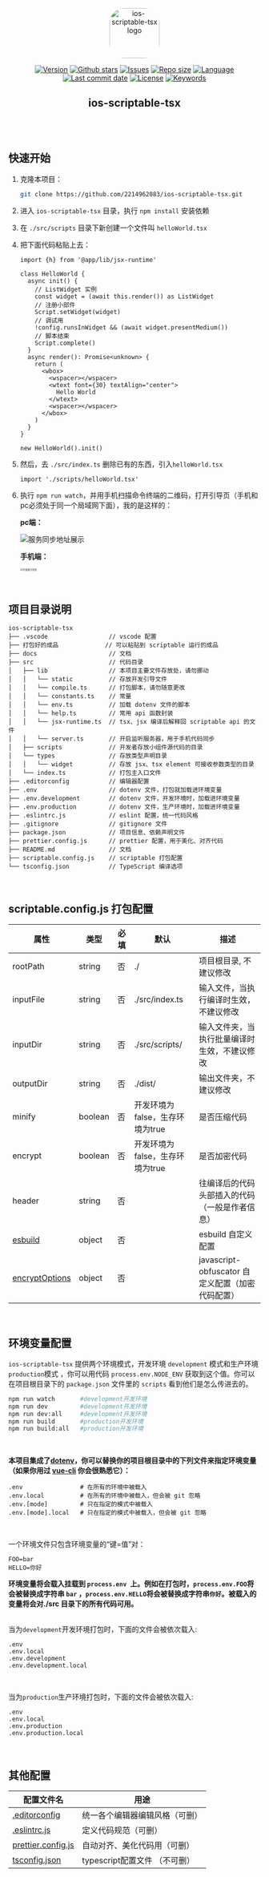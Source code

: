 <p align="center"><a href="https://github.com/2214962083/ios-scriptable-tsx" target="_blank" rel="noopener noreferrer"><img width="100" src="https://scriptable.app/assets/appicon.png" alt="ios-scriptable-tsx logo" style="border-radius: 30px;"></a></p>

<p align="center">
  <!-- package.json 版本 -->
  <a href="https://github.com/2214962083/ios-scriptable-tsx"><img src="https://img.shields.io/github/package-json/v/2214962083/ios-scriptable-tsx" alt="Version"></a>
  <!-- star数量 -->
  <a href="https://github.com/2214962083/ios-scriptable-tsx"><img src="https://img.shields.io/github/stars/2214962083/ios-scriptable-tsx" alt="Github stars"></a>
  <!-- issues -->
  <a href="https://github.com/2214962083/ios-scriptable-tsx/issues"><img src="https://img.shields.io/github/issues/2214962083/ios-scriptable-tsx" alt="Issues"></a>
  <!-- 仓库大小 -->
  <a href="https://github.com/2214962083/ios-scriptable-tsx"><img src="https://img.shields.io/github/repo-size/2214962083/ios-scriptable-tsx" alt="Repo size"></a>
  <!-- 语言 -->
  <a href="https://github.com/2214962083/ios-scriptable-tsx"><img src="https://img.shields.io/github/languages/top/2214962083/ios-scriptable-tsx" alt="Language"></a>
  <!-- 最后一次提交时间 -->
  <a href="https://github.com/2214962083/ios-scriptable-tsx"><img src="https://img.shields.io/github/last-commit/2214962083/ios-scriptable-tsx" alt="Last commit date"></a>
  <!-- 证书 -->
  <a href="https://github.com/2214962083/ios-scriptable-tsx/blob/dev/LICENSE"><img src="https://img.shields.io/github/license/2214962083/ios-scriptable-tsx" alt="License"></a>
  <!-- package.json 关键词 -->
  <a href="https://github.com/2214962083/ios-scriptable-tsx"><img src="https://img.shields.io/github/package-json/keywords/2214962083/ios-scriptable-tsx" alt="Keywords"></a>
</p>
<h2 align="center">ios-scriptable-tsx</h2>

<br/><br/>

## 快速开始

1. 克隆本项目：

   ```bash
   git clone https://github.com/2214962083/ios-scriptable-tsx.git
   ```

2. 进入 `ios-scriptable-tsx` 目录，执行 `npm install` 安装依赖

3. 在 `./src/scripts` 目录下新创建一个文件叫 `helloWorld.tsx` 

4. 把下面代码粘贴上去：

   ```tsx
   import {h} from '@app/lib/jsx-runtime'
   
   class HelloWorld {
     async init() {
       // ListWidget 实例
       const widget = (await this.render()) as ListWidget
       // 注册小部件
       Script.setWidget(widget)
       // 调试用
       !config.runsInWidget && (await widget.presentMedium())
       // 脚本结束
       Script.complete()
     }
     async render(): Promise<unknown> {
       return (
         <wbox>
           <wspacer></wspacer>
           <wtext font={30} textAlign="center">
             Hello World
           </wtext>
           <wspacer></wspacer>
         </wbox>
       )
     }
   }
   
   new HelloWorld().init()
   ```

5. 然后，去 `./src/index.ts` 删除已有的东西，引入`helloWorld.tsx`

   ```tsx
   import './scripts/helloWorld.tsx'
   ```

6. 执行 `npm run watch`，并用手机扫描命令终端的二维码，打开引导页（手机和pc必须处于同一个局域网下面），我的是这样的：

   **pc端：**

   <img src="http://ww1.sinaimg.cn/large/006Pg1gLgy1glhpv0b5gnj30i50d1q2y.jpg" alt="服务同步地址展示"  />

   <br/>

   **手机端：**

   <img src="http://ww1.sinaimg.cn/large/006Pg1gLgy1glhpxwaqo6j30n01dsdpb.jpg" alt="开发者引导页" style="zoom: 33%;" />



<br/>

## 项目目录说明

```
ios-scriptable-tsx
├── .vscode                 // vscode 配置
├── 打包好的成品             // 可以粘贴到 scriptable 运行的成品
├── docs                    // 文档
├── src                     // 代码目录
│   ├── lib                 // 本项目主要文件存放处，请勿挪动
│   │   └── static          // 存放开发引导文件
│   │   └── compile.ts      // 打包脚本，请勿随意更改
│   │   └── constants.ts    // 常量
│   │   └── env.ts          // 加载 dotenv 文件的脚本
│   │   └── help.ts         // 常用 api 函数封装
│   │   └── jsx-runtime.ts  // tsx、jsx 编译后解释回 scriptable api 的文件
│   │   └── server.ts       // 开启监听服务器，用于手机代码同步
│   ├── scripts             // 开发者存放小组件源代码的目录
│   └── types               // 存放类型声明目录
│   │   └── widget          // 存放 jsx、tsx element 可接收参数类型的目录
│   └── index.ts            // 打包主入口文件
├── .editorconfig           // 编辑器配置
├── .env                    // dotenv 文件，打包就加载进环境变量
├── .env.development        // dotenv 文件，开发环境时，加载进环境变量
├── .env.production         // dotenv 文件，生产环境时，加载进环境变量
├── .eslintrc.js            // eslint 配置，统一代码风格
├── .gitignore              // gitignore 文件
├── package.json            // 项目信息、依赖声明文件
├── prettier.config.js      // prettier 配置，用于美化、对齐代码
├── README.md               // 文档
├── scriptable.config.js    // scriptable 打包配置
└── tsconfig.json           // TypeScript 编译选项
```

<br/>

## scriptable.config.js 打包配置

| 属性             | 类型      | 必填 | 默认                   | 描述                           |
|----------------|---------|----|----------------------|------------------------------|
| rootPath       | string  | 否  | \./                  | 项目根目录, 不建议修改                 |
| inputFile      | string  | 否  | \./src/index\.ts     | 输入文件，当执行编译时生效，不建议修改          |
| inputDir       | string  | 否  | \./src/scripts/      | 输入文件夹，当执行批量编译时生效，不建议修改       |
| outputDir      | string  | 否  | \./dist/             | 输出文件夹，不建议修改                  |
| minify         | boolean | 否  | 开发环境为false，生存环境为true | 是否压缩代码                       |
| encrypt        | boolean | 否  | 开发环境为false，生存环境为true | 是否加密代码                       |
| header         | string  | 否  |                      | 往编译后的代码头部插入的代码（一般是作者信息）      |
| [esbuild](https://esbuild.github.io/api/#simple-options)        | object  | 否  |                      | esbuild 自定义配置                |
| [encryptOptions](https://github.com/javascript-obfuscator/javascript-obfuscator) | object  | 否  |                      | javascript\-obfuscator 自定义配置（加密代码配置） |

<br/>

## 环境变量配置

`ios-scriptable-tsx` 提供两个环境模式，开发环境 `development` 模式和生产环境 `production`模式 ，你可以用代码 `process.env.NODE_ENV` 获取到这个值。你可以在项目根目录下的 `package.json` 文件里的 `scripts` 看到他们是怎么传进去的。

```bash
npm run watch 		#development开发环境
npm run dev 		#development开发环境
npm run dev:all		#development开发环境
npm run build		#production开发环境
npm run build:all	#production开发环境
```

<br/>

**本项目集成了[dotenv](https://github.com/motdotla/dotenv)，你可以替换你的项目根目录中的下列文件来指定环境变量（如果你用过 [vue-cli](https://cli.vuejs.org/zh/guide/mode-and-env.html#%E7%8E%AF%E5%A2%83%E5%8F%98%E9%87%8F%E5%92%8C%E6%A8%A1%E5%BC%8F) 你会很熟悉它）：**

```
.env                # 在所有的环境中被载入
.env.local          # 在所有的环境中被载入，但会被 git 忽略
.env.[mode]         # 只在指定的模式中被载入
.env.[mode].local   # 只在指定的模式中被载入，但会被 git 忽略
```

<br/>

一个环境文件只包含环境变量的“键=值”对：

```
FOO=bar
HELLO=你好
```

**环境变量将会载入挂载到 `process.env `上。例如在打包时，`process.env.FOO`将会被替换成字符串 `bar` ，`process.env.HELLO`将会被替换成字符串`你好`。被载入的变量将会对./src 目录下的所有代码可用。**

<br/>当为`development`开发环境打包时，下面的文件会被依次载入:

```
.env 
.env.local
.env.development
.env.development.local
```

<br/>

当为`production`生产环境打包时，下面的文件会被依次载入:

```
.env 
.env.local
.env.production
.env.production.local
```

<br/>

## 其他配置

| 配置文件名                                               | 用途                           |
| -------------------------------------------------------- | ------------------------------ |
| [.editorconfig](http://editorconfig.org)                 | 统一各个编辑器编辑风格（可删） |
| [.eslintrc.js](https://cn.eslint.org/)                   | 定义代码规范（可删）           |
| [prettier.config.js](https://prettier.io)                | 自动对齐、美化代码用（可删）   |
| [tsconfig.json](https://www.typescriptlang.org/tsconfig) | typescript配置文件 （不可删）  |

